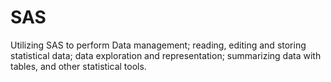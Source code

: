 # SAS
Utilizing SAS to perform Data management; reading, editing and storing statistical data; data exploration and representation; summarizing data with tables, and other statistical tools.
